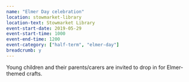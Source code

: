 ```yaml
---
name: "Elmer Day celebration"
location: stowmarket-library
location-text: Stowmarket Library
event-start-date: 2019-05-29
event-start-time: 1000
event-end-time: 1200
event-category: ["half-term", "elmer-day"]
breadcrumb: y
---
```


Young children and their parents/carers are invited to drop in for Elmer-themed crafts.
